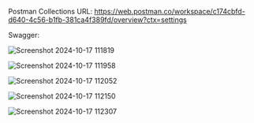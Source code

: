 Postman Collections URL: https://web.postman.co/workspace/c174cbfd-d640-4c56-b1fb-381ca4f389fd/overview?ctx=settings

Swagger: 

![Screenshot 2024-10-17 111819](https://github.com/user-attachments/assets/870f1f45-4e4d-46a5-b468-07dbc20b7fdd)

![Screenshot 2024-10-17 111958](https://github.com/user-attachments/assets/d30ddf5c-263d-4df1-a5cb-30d72881dbff)

![Screenshot 2024-10-17 112052](https://github.com/user-attachments/assets/e9e16d94-4bcc-4954-b01f-866a25d2f2ce)

![Screenshot 2024-10-17 112150](https://github.com/user-attachments/assets/25130025-fdff-48d6-9896-77ba063a00eb)

![Screenshot 2024-10-17 112307](https://github.com/user-attachments/assets/5f71bcc0-f38c-45c6-a6d8-37094bb84c14)

